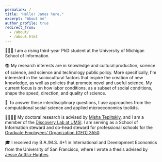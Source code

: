 ```yaml
---
permalink: /
title: "Hello! James here."
excerpt: "About me"
author_profile: true
redirect_from: 
  - /about/
  - /about.html
---
```


👨🏻‍💻 I am a rising third-year PhD student at the University of Michigan School of Information. 

📚 My research interests are in knowledge and cultural production, science of science, and science and technology public policy. More specifically, I'm interested in the sociocultural factors that inspire the creation of new knowledge, as well as policies that promote novel and useful science. My current focus is on how labor conditions, as a subset of social conditions, shape the speed, direction, and quality of science.

🔬 To answer these interdisciplinary questions, I use approaches from the computational social science and applied microeconomics toolkits.

🫱🏽‍🫲🏼 My doctoral research is advised by [Misha Teplitskiy](https://sites.google.com/view/teplitskiy), and I am a member of the [Discovery Lab at UMSI](https://www.discolab.org/). I am serving as a School of Information steward and co-head steward for professional schools for the [Graduate Employees' Organization (GEO) 3550](https://www.geo3550.org/). 

🎓 I received my B.A./M.S. 4+1 in International and Development Economics from the University of San Francisco, where I wrote a thesis advised by [Jesse Anttila-Hughes](https://sites.google.com/site/jesseanttilahughes/).